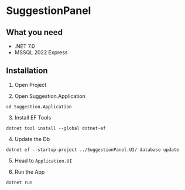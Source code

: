 # SuggestionPanel

## What you need

- .NET 7.0
- MSSQL 2022 Express

## Installation

1. Open Project
 
1. Open Suggestion.Application
```
cd Suggestion.Application
```

3. Install EF Tools
```
dotnet tool install --global dotnet-ef
```

4. Update the Db

```
dotnet ef --startup-project ../SuggestionPanel.UI/ database update
```

5. Head to ``Application.UI``

6. Run the App

```
dotnet run
```
